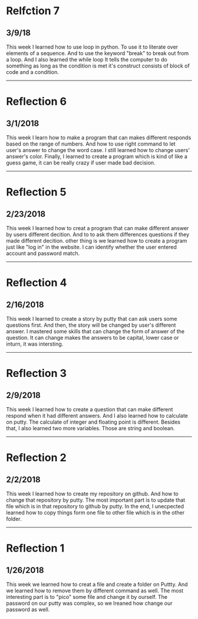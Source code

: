 # Relfction 7
## 3/9/18
This week I learned how to use loop in python. To use it to literate over elements of a sequence. And to use the keyword "break" to break out from a loop. And I also learned the while loop It tells the computer to do something as long as the condition is met it's construct consists of block of code and a condition.




---



# Reflection 6
## 3/1/2018
This week I learn how to make a program that can makes different responds based on the range of numbers. And how to use right command to let user's answer to change the word case. I still learned how to change users' answer's color. Finally, I learned to create a program which is kind of like a guess game, it can be really crazy if user made bad decision.


---



# Reflection 5
## 2/23/2018
This week I learned how to creat a program that can make different answer by users different decition. And to to ask them differences questions if they made different decition. other thing is we learned how to create a program just like "log in" in the website. I can identify whether the user entered account and password match.
  


---


# Reflection 4
## 2/16/2018
This week I learned to create a story by putty that can ask users some questions first. And then, the story will be changed by user's different answer. I mastered some skills that can change the form of answer of the question. It can change makes the answers to be capital, lower case or inturn, it was intersting.


---


# Reflection 3
## 2/9/2018
This week I learned how to create a question that can make different respond when it had different answers. And I also learned how to calculate on putty. The calculate of integer and floating point is different. Besides that, I also learned two more variables. Those are string and boolean.


---


# Reflection 2
## 2/2/2018
This week I learned how to create my repository on github. And how to change that repository by putty. The most important part is to update that file which is in that repository to github by putty. In the end, I unecpected learned how to copy things form one file to other file which is in the other folder.


---


# Reflection 1
## 1/26/2018
This week we learned how to creat a file and create a folder on Puttty. And we learned how to remove them by different command as well. The most interesting part is to "pico" some file and change it by ourself. The password on our putty was complex, so we lreaned how change our password as well. 



